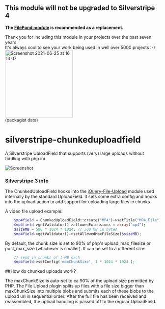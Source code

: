 ## This module will not be upgraded to Silverstripe 4<br>
**The [FilePond module](https://github.com/lekoala/silverstripe-filepond) is recommended as a replacement.**

Thank you for including this module in your projects over the past seven years.<br>
It's always cool to see your work being used in well over 5000 projects :-)<br>
<img width="220" alt="Screenshot 2021-06-25 at 16 13 07" src="https://user-images.githubusercontent.com/1005986/123437819-60dde200-d5d0-11eb-9578-0dd4f8038108.png">
<br>(packagist data)

# silverstripe-chunkeduploadfield
A Silverstripe UploadField that supports (very) large uploads without fiddling with php.ini

![Screenshot](images/screenshot.png)

### Silverstripe 3 info
The ChunkedUploadField  hooks into the [jQuery-File-Upload](https://github.com/blueimp/jQuery-File-Upload/wiki/Chunked-file-uploads) module used internally by the standard UploadField. It sets some extra config and hooks into the upload action to add support for uploading large files in chunks.

A video file upload example:
```php
	$mp4field = ChunkedUploadField::create("MP4")->setTitle("MP4 File");
	$mp4field->getValidator()->allowedExtensions = array("mp4");
	$sizeMB = 500 * 1024 * 1024; // 500 MB in bytes
	$mp4field->getValidator()->setAllowedMaxFileSize($sizeMB);
```

By default, the chunk size is set to 90% of php's upload_max_filesize or post_max_size (whichever is smaller). It can be set to a different size:

```php
	// send in chunks of 1 MB each
	$mp4field->setConfig('maxChunkSize', 1 * 1024 * 1024 );
```

##How do chunked uploads work?

The maxChunkSize is auto-set to ca 90% of the upload size permitted by PHP. The File Upload plugin splits up files with a file size bigger than maxChunkSize into multiple blobs and submits each of these blobs to the upload url in sequential order. After the full file has been received and reassembled, the upload handling is passed off to the regular UploadField.
